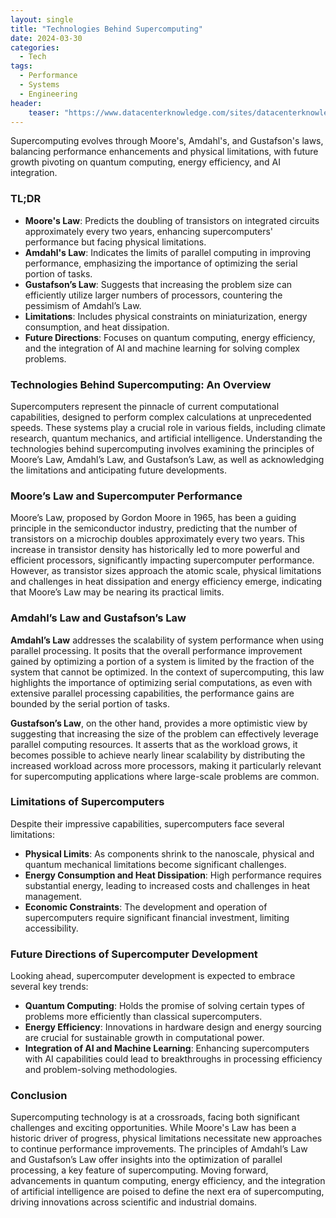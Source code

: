 ```yaml
---
layout: single
title: "Technologies Behind Supercomputing"
date: 2024-03-30
categories:
  - Tech
tags:
  - Performance
  - Systems
  - Engineering
header:
    teaser: "https://www.datacenterknowledge.com/sites/datacenterknowledge.com/files/styles/article_featured_retina/public/summit%20supercomputer%20ornl%20ibm_0.jpg?itok=9xwJl8r-"
---
```


Supercomputing evolves through Moore's, Amdahl's, and Gustafson's laws, balancing performance enhancements and physical limitations, with future growth pivoting on quantum computing, energy efficiency, and AI integration.

### TL;DR
- **Moore's Law**: Predicts the doubling of transistors on integrated circuits approximately every two years, enhancing supercomputers' performance but facing physical limitations.
- **Amdahl's Law**: Indicates the limits of parallel computing in improving performance, emphasizing the importance of optimizing the serial portion of tasks.
- **Gustafson’s Law**: Suggests that increasing the problem size can efficiently utilize larger numbers of processors, countering the pessimism of Amdahl’s Law.
- **Limitations**: Includes physical constraints on miniaturization, energy consumption, and heat dissipation.
- **Future Directions**: Focuses on quantum computing, energy efficiency, and the integration of AI and machine learning for solving complex problems.

### Technologies Behind Supercomputing: An Overview

Supercomputers represent the pinnacle of current computational capabilities, designed to perform complex calculations at unprecedented speeds. These systems play a crucial role in various fields, including climate research, quantum mechanics, and artificial intelligence. Understanding the technologies behind supercomputing involves examining the principles of Moore’s Law, Amdahl’s Law, and Gustafson’s Law, as well as acknowledging the limitations and anticipating future developments.

### Moore’s Law and Supercomputer Performance

Moore’s Law, proposed by Gordon Moore in 1965, has been a guiding principle in the semiconductor industry, predicting that the number of transistors on a microchip doubles approximately every two years. This increase in transistor density has historically led to more powerful and efficient processors, significantly impacting supercomputer performance. However, as transistor sizes approach the atomic scale, physical limitations and challenges in heat dissipation and energy efficiency emerge, indicating that Moore’s Law may be nearing its practical limits.

### Amdahl’s Law and Gustafson’s Law

**Amdahl’s Law** addresses the scalability of system performance when using parallel processing. It posits that the overall performance improvement gained by optimizing a portion of a system is limited by the fraction of the system that cannot be optimized. In the context of supercomputing, this law highlights the importance of optimizing serial computations, as even with extensive parallel processing capabilities, the performance gains are bounded by the serial portion of tasks.

**Gustafson’s Law**, on the other hand, provides a more optimistic view by suggesting that increasing the size of the problem can effectively leverage parallel computing resources. It asserts that as the workload grows, it becomes possible to achieve nearly linear scalability by distributing the increased workload across more processors, making it particularly relevant for supercomputing applications where large-scale problems are common.

### Limitations of Supercomputers

Despite their impressive capabilities, supercomputers face several limitations:
- **Physical Limits**: As components shrink to the nanoscale, physical and quantum mechanical limitations become significant challenges.
- **Energy Consumption and Heat Dissipation**: High performance requires substantial energy, leading to increased costs and challenges in heat management.
- **Economic Constraints**: The development and operation of supercomputers require significant financial investment, limiting accessibility.

### Future Directions of Supercomputer Development

Looking ahead, supercomputer development is expected to embrace several key trends:
- **Quantum Computing**: Holds the promise of solving certain types of problems more efficiently than classical supercomputers.
- **Energy Efficiency**: Innovations in hardware design and energy sourcing are crucial for sustainable growth in computational power.
- **Integration of AI and Machine Learning**: Enhancing supercomputers with AI capabilities could lead to breakthroughs in processing efficiency and problem-solving methodologies.

### Conclusion

Supercomputing technology is at a crossroads, facing both significant challenges and exciting opportunities. While Moore's Law has been a historic driver of progress, physical limitations necessitate new approaches to continue performance improvements. The principles of Amdahl’s Law and Gustafson’s Law offer insights into the optimization of parallel processing, a key feature of supercomputing. Moving forward, advancements in quantum computing, energy efficiency, and the integration of artificial intelligence are poised to define the next era of supercomputing, driving innovations across scientific and industrial domains.